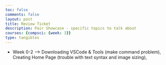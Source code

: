 ```yaml
---
toc: false
comments: false
layout: post
title: Review Ticket
description: Pair Showcase - specific topics to talk about
courses: {compsci: {week: 3}}
type: tangibles
---
```


- Week 0-2 -->
Downloading VSCode & Tools (make command problem), Creating Home Page (trouble with text syntax and image sizing), 